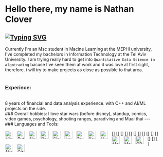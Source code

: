 # Hello there, my name is Nathan Clover
[![Typing SVG](https://readme-typing-svg.demolab.com/?lines=Msc+student+in+Macine+Learning;8+years+of+analysis+experience;avarege+Analyst/DS/ML/AI/C++_enjoyer;Digital+Craftsman)](https://git.io/typing-svg)
---
Currently I'm an Msc student in Macine Learning at the MEPHI university,
I've completed my bachelors in Information Technology at the Tel Aviv University.
I am trying really hard to get into `Quantitative Data Science in algotrading` bacuse I've seen them at work and it was love at first sight, therefore, i will try to make projects as close as possible to that area.
<br />
<br />
### Experince:
<br />
8 years of financial and data analysis experience.
with C++ and AI/ML projects on the side.
<br />
### Overall hobbies:
I love star wars (before disney), standup, comics, video games, psychology, shooting ranges, paradiving and Muai thai
---
### Languages and Tools:

[<img align="left" alt="Visual Studio Code" width="26px" src="https://cdn.jsdelivr.net/gh/devicons/devicon/icons/vscode/vscode-original.svg" style="padding-right:10px;" />]
[<img align="left" alt="Python" width="26px" src="https://cdn.jsdelivr.net/gh/devicons/devicon@latest/icons/python/python-original-wordmark.svg" style="padding-right:10px;" />]
[<img align="left" alt="Numpy" width="26px" src="https://cdn.jsdelivr.net/gh/devicons/devicon@latest/icons/numpy/numpy-original-wordmark.svg" style="padding-right:10px;" />]
[<img align="left" alt="Pandas" width="26px" src="https://cdn.jsdelivr.net/gh/devicons/devicon@latest/icons/pandas/pandas-original-wordmark.svg" style="padding-right:10px;" />]
[<img align="left" alt="Sickit" width="26px" src="https://cdn.jsdelivr.net/gh/devicons/devicon@latest/icons/scikitlearn/scikitlearn-original.svg" style="padding-right:10px;" />]
[<img align="left" alt="Jupyter" width="26px" src="https://cdn.jsdelivr.net/gh/devicons/devicon@latest/icons/jupyter/jupyter-original-wordmark.svg" style="padding-right:10px;" />]
[<img align="left" alt="Tensor" width="26px" src="https://cdn.jsdelivr.net/gh/devicons/devicon@latest/icons/tensorflow/tensorflow-original.svg" style="padding-right:10px;" />]
[<img align="left" alt="Kaggle" width="26px" src="https://cdn.jsdelivr.net/gh/devicons/devicon@latest/icons/kaggle/kaggle-original-wordmark.svg" style="padding-right:10px;" />]
[<img align="left" alt="UML" width="26px" src="https://cdn.jsdelivr.net/gh/devicons/devicon@latest/icons/unifiedmodelinglanguage/unifiedmodelinglanguage-original-wordmark.svg" style="padding-right:10px;" />]
[<img align="left" alt="MatPlotLib" width="26px" src="https://cdn.jsdelivr.net/gh/devicons/devicon@latest/icons/matplotlib/matplotlib-plain.svg" style="padding-right:10px;" />]
[<img align="left" alt="MatLab" width="26px" src="https://cdn.jsdelivr.net/gh/devicons/devicon@latest/icons/matlab/matlab-original.svg" style="padding-right:10px;" />]
[<img align="left" alt="CPP" width="26px" src="https://cdn.jsdelivr.net/gh/devicons/devicon@latest/icons/cplusplus/cplusplus-original.svg" style="padding-right:10px;" />]
[<img align="left" alt="MySQL" width="26px" src="https://cdn.jsdelivr.net/gh/devicons/devicon/icons/mysql/mysql-original.svg" style="padding-right:10px;" />]
[<img align="left" alt="Git" width="26px" src="https://cdn.jsdelivr.net/gh/devicons/devicon/icons/git/git-original.svg" style="padding-right:10px;" />]

  


